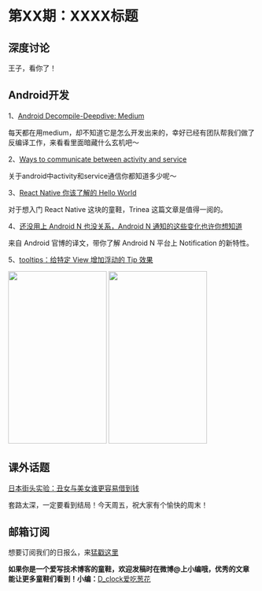 # 第XX期：XXXX标题

## 深度讨论

[]()

王子，看你了！

## Android开发

1、[Android Decompile-Deepdive: Medium](https://medium.com/@scottmeschke/android-decompile-deepdive-b3ab52194eb6#.i65o5qw5f)

每天都在用medium，却不知道它是怎么开发出来的，幸好已经有团队帮我们做了反编译工作，来看看里面暗藏什么玄机吧～

2、[Ways to communicate between activity and service](https://medium.com/@ankit_aggarwal/ways-to-communicate-between-activity-and-service-6a8f07275297#.6emsmzdhb)

关于android中activity和service通信你都知道多少呢～

3、[React Native 你该了解的 Hello World](http://mp.weixin.qq.com/s?__biz=MzAxNjI3MDkzOQ==&mid=2654472590&idx=1&sn=6a0cb6d768b4bbb572cfc8d2577be980&scene=1&srcid=0707R59oLIPuI55KGEwAMow2#wechat_redirect)

对于想入门 React Native 这块的童鞋，Trinea 这篇文章是值得一阅的。

4、[还没用上 Android N 也没关系，Android N 通知的这些变化也许你想知道](https://zhuanlan.zhihu.com/p/21517538)

来自 Android 官博的译文，带你了解 Android N 平台上 Notification 的新特性。

5、[tooltips：给特定 View 增加浮动的 Tip 效果](https://github.com/tomergoldst/tooltips)

<img src="https://cloud.githubusercontent.com/assets/19874536/16546659/485f29ba-415a-11e6-898d-c880e4b643b6.gif" width="200" height="350"/> <img src="https://cloud.githubusercontent.com/assets/19874536/16546707/9b891816-415b-11e6-9be6-735a5649f1d7.gif" width="200" height="350"/>

## 课外话题

[日本街头实验：丑女与美女谁更容易借到钱](http://www.miaopai.com/show/3KWaIdDFqsfXWkxCltImNg__.htm)

套路太深，一定要看到结局！今天周五，祝大家有个愉快的周末！


## 邮箱订阅

想要订阅我们的日报么，来[猛戳这里](http://list.qq.com/cgi-bin/qf_invite?id=d469993d2c888e971c0fbb2309c4d84256968386b126b967)

**如果你是一个爱写技术博客的童鞋，欢迎发稿时在微博@上小编哦，优秀的文章能让更多童鞋们看到！小编：**[D_clock爱吃葱花](http://weibo.com/2480694892/profile?rightmod=1&wvr=6&mod=personinfo&is_all=1)
